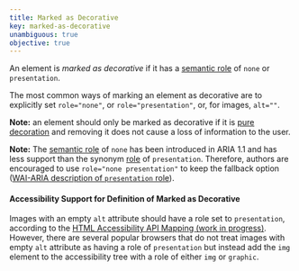 ```yaml
---
title: Marked as Decorative
key: marked-as-decorative
unambiguous: true
objective: true
---
```


An element is _marked as decorative_ if it has a [semantic role][] of `none` or `presentation`.

The most common ways of marking an element as decorative are to explicitly set `role="none"`, or `role="presentation"`, or, for images, `alt=""`.

**Note:** an element should only be marked as decorative if it is [pure decoration](https://www.w3.org/TR/WCAG21/#dfn-pure-decoration) and removing it does not cause a loss of information to the user.

**Note:** The [semantic role][] of `none` has been introduced in ARIA 1.1 and has less support than the synonym [role][semantic role] of `presentation`. Therefore, authors are encouraged to use `role="none presentation"` to keep the fallback option ([WAI-ARIA description of `presentation` role](https://www.w3.org/TR/wai-aria-1.1/#presentation)).

#### Accessibility Support for Definition of Marked as Decorative

Images with an empty `alt` attribute should have a role set to `presentation`, according to the [HTML Accessibility API Mapping (work in progress)](https://www.w3.org/TR/html-aam-1.0/#html-element-role-mappings). However, there are several popular browsers that do not treat images with empty `alt` attribute as having a role of `presentation` but instead add the `img` element to the accessibility tree with a role of either `img` or `graphic`.

[semantic role]: #semantic-role 'Definition of semantic role'
